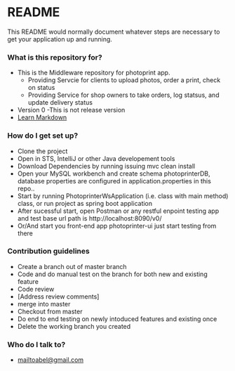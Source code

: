 # README #

This README would normally document whatever steps are necessary to get your application up and running.

### What is this repository for? ###

* This is the Middleware repository for photoprint app.
	- Providing Servcie for clients to upload photos, order a print, check on status
	- Providing Service for shop owners to take orders, log statsus, and update delivery status
* Version 0 -This is not release version
* [Learn Markdown](https://bitbucket.org/tutorials/markdowndemo)

### How do I get set up? ###

* Clone the project
* Open in STS, IntelliJ or other Java developement tools
* Download Dependencies by running issuing mvc clean install
* Open your MySQL workbench and create schema photoprinterDB, database properties are configured in application.properties in this repo..
* Start by running PhotoprinterWsApplication (i.e. class with main method) class, or run project as spring boot application
* After sucessful start, open Postman or any restful enpoint testing app and test base url path is http://localhost:8090/v0/
* Or/And start you front-end app photoprinter-ui just start testing from there

### Contribution guidelines ###

* Create a branch out of master branch
* Code and do manual test on the branch for both new and existing feature
* Code review
* [Address review comments]
* merge into master
* Checkout from master
* Do end to end testing on newly intoduced features and existing once
* Delete the working branch you created

### Who do I talk to? ###

* mailtoabel@gmail.com
